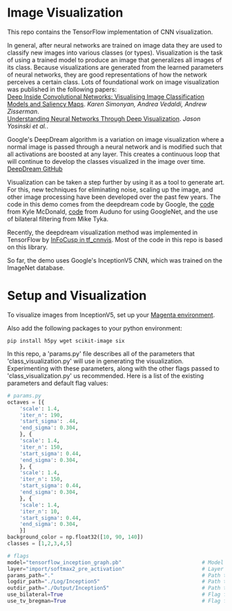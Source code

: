 # Image Visualization

This repo contains the TensorFlow implementation of CNN visualization.  

In general, after neural networks are trained on image data they are used to classify new images into various classes (or types). Visualization is the task of using a trained model to produce an image that generalizes all images of its class. Because visualizations are generated from the learned parameters of neural networks, they are good representations of how the network perceives a certain class. Lots of foundational work on image visualization was published in the following papers:  
[Deep Inside Convolutional Networks: Visualising Image Classification Models and Saliency Maps](https://arxiv.org/abs/1312.6034). *Karen Simonyan, Andrea Vedaldi, Andrew Zisserman*.  
[Understanding Neural Networks Through Deep Visualization](http://www.evolvingai.org/files/2015_Yosinski_ICML.pdf). *Jason Yosinski et al.*.  

Google's DeepDream algorithm is a variation on image visualization where a normal image is passed through a neural network and is modified such that all activations are boosted at any layer. This creates a continuous loop that will continue to develop the classes visualized in the image over time. [DeepDream GitHub](https://github.com/google/deepdream)  

Visualization can be taken a step further by using it as a tool to generate art. For this, new techniques for eliminating noise, scaling up the image, and other image processing have been developed over the past few years. The code in this demo comes from the deepdream code by Google, the [code](https://github.com/kylemcdonald/deepdream/blob/master/dream.ipynb) from Kyle McDonald, [code](https://github.com/auduno/deepdraw) from Auduno for using GoogleNet, and the use of bilateral filtering from Mike Tyka.

Recently, the deepdream visualization method was implemented in TensorFlow by [InFoCusp in tf_cnnvis](https://github.com/InFoCusp/tf_cnnvis). Most of the code in this repo is based on this library.

So far, the demo uses Google's InceptionV5 CNN, which was trained on the ImageNet database.

# Setup and Visualization
To visualize images from InceptionV5, set up your [Magenta environment](/README.md).  

Also add the following packages to your python environment:
```
pip install h5py wget scikit-image six
```

In this repo, a 'params.py' file describes all of the parameters that 'class_visualization.py' will use in generating the visualization. Experimenting with these parameters, along with the other flags passed to 'class_visualization.py' us recommended. Here is a list of the existing parameters and default flag values:

```python
# params.py
octaves = [{
    'scale': 1.4,
    'iter_n': 190,
    'start_sigma': .44,
    'end_sigma': 0.304,
    }, {
    'scale': 1.4,
    'iter_n': 150,
    'start_sigma': 0.44,
    'end_sigma': 0.304,
    }, {
    'scale': 1.4,
    'iter_n': 150,
    'start_sigma': 0.44,
    'end_sigma': 0.304,
    }, {
    'scale': 1.4,
    'iter_n': 10,
    'start_sigma': 0.44,
    'end_sigma': 0.304,
    }]
background_color = np.float32([10, 90, 140])
classes = [1,2,3,4,5]

# flags
model="tensorflow_inception_graph.pb"                          # Model
layer="import/softmax2_pre_activation"                         # Layer name
params_path="."                                                # Path to folder containing python file 'params.py'
logdir_path="./Log/Inception5"                                 # Path to folder where logs will be stored
outdir_path="./Output/Inception5"                              # Path to folder where generated images will be stored")
use_bilateral=True                                             # Flag for whether or not to use bilateral filtering, which is dependent on start_sigma and end_sigma in 'params.py'
use_tv_bregman=True                                            # Flag for whether or not to perform total-variation denoising using split-Bregman optimization
```

